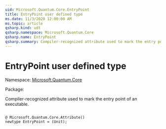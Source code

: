 ```yaml
---
uid: Microsoft.Quantum.Core.EntryPoint
title: EntryPoint user defined type
ms.date: 11/3/2020 12:00:00 AM
ms.topic: article
qsharp.kind: udt
qsharp.namespace: Microsoft.Quantum.Core
qsharp.name: EntryPoint
qsharp.summary: Compiler-recognized attribute used to mark the entry point of an executable.
---
```


# EntryPoint user defined type

Namespace: [Microsoft.Quantum.Core](xref:Microsoft.Quantum.Core)

Package: [](https://nuget.org/packages/)


Compiler-recognized attribute used to mark the entry point of an executable.

```qsharp

@ Microsoft.Quantum.Core.Attribute()
newtype EntryPoint = (Unit);
```

